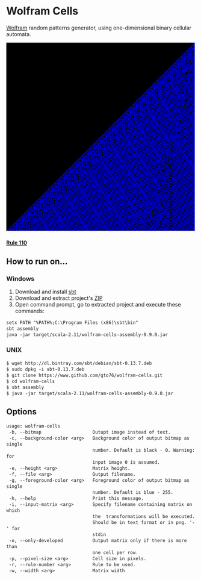 Wolfram Cells
=============

[Wolfram](https://www.youtube.com/watch?v=jDguxopxyJk) random patterns generator, using one-dimensional binary cellular automata.

![Alt text](/doc/wolfram.png?raw=true "Image of the random pattern")

#### [Rule 110](http://en.wikipedia.org/wiki/Rule_110)

How to run on…
--------------

### Windows

1. Download and install [sbt](https://dl.bintray.com/sbt/native-packages/sbt/0.13.7/sbt-0.13.7.msi)
2. Download and extract project's [ZIP](https://github.com/gto76/wolfram-cells/archive/master.zip)
3. Open command prompt, go to extracted project and execute these commands:

```
setx PATH "%PATH%;C:\Program Files (x86)\sbt\bin"
sbt assembly
java -jar target/scala-2.11/wolfram-cells-assembly-0.9.0.jar 
```

### UNIX

```
$ wget http://dl.bintray.com/sbt/debian/sbt-0.13.7.deb
$ sudo dpkg -i sbt-0.13.7.deb
$ git clone https://www.github.com/gto76/wolfram-cells.git
$ cd wolfram-cells
$ sbt assembly
$ java -jar target/scala-2.11/wolfram-cells-assembly-0.9.0.jar 
```

Options
-------
```
usage: wolfram-cells
 -b, --bitmap                   Outupt image instead of text.
 -c, --background-color <arg>   Background color of output bitmap as single
                                number. Default is black - 0. Warning: for
                                input image 0 is assumed.
 -e, --height <arg>             Matrix height.
 -f, --file <arg>               Output filename.
 -g, --foreground-color <arg>   Foreground color of output bitmap as single
                                number. Default is blue - 255.
 -h, --help                     Print this message.
 -i, --input-matrix <arg>       Specify filename containing matrix on which
                                the  transformations will be executed.
                                Should be in text format or in png. '-' for
                                stdin
 -o, --only-developed           Output matrix only if there is more than
                                one cell per row.
 -p, --pixel-size <arg>         Cell size in pixels.
 -r, --rule-number <arg>        Rule to be used.
 -w, --width <arg>              Matrix width
```
